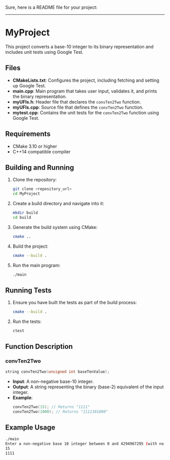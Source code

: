 Sure, here is a README file for your project:

---

# MyProject

This project converts a base-10 integer to its binary representation and includes unit tests using Google Test.


## Files

- **CMakeLists.txt**: Configures the project, including fetching and setting up Google Test.
- **main.cpp**: Main program that takes user input, validates it, and prints the binary representation.
- **myUFls.h**: Header file that declares the `convTen2Two` function.
- **myUFls.cpp**: Source file that defines the `convTen2Two` function.
- **mytest.cpp**: Contains the unit tests for the `convTen2Two` function using Google Test.

## Requirements

- CMake 3.10 or higher
- C++14 compatible compiler

## Building and Running

1. Clone the repository:
    ```sh
    git clone <repository_url>
    cd MyProject
    ```

2. Create a build directory and navigate into it:
    ```sh
    mkdir build
    cd build
    ```

3. Generate the build system using CMake:
    ```sh
    cmake ..
    ```

4. Build the project:
    ```sh
    cmake --build .
    ```

5. Run the main program:
    ```sh
    ./main
    ```

## Running Tests

1. Ensure you have built the tests as part of the build process:
    ```sh
    cmake --build .
    ```

2. Run the tests:
    ```sh
    ctest
    ```

## Function Description

### convTen2Two

```cpp
string convTen2Two(unsigned int baseTenValue);
```

- **Input**: A non-negative base-10 integer.
- **Output**: A string representing the binary (base-2) equivalent of the input integer.
- **Example**:
  ```cpp
  convTen2Two(15); // Returns "1111"
  convTen2Two(1000); // Returns "1111101000"
  ```

## Example Usage

```sh
./main
Enter a non-negative base 10 integer between 0 and 4294967295 (with no commas) and hit Enter/Return:
15
1111
```

